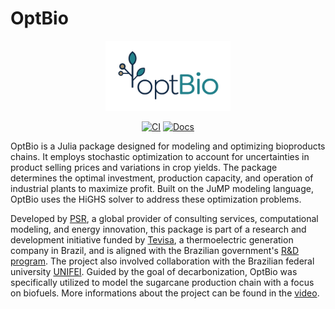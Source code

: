 # OptBio

<div align="center">

<a href="/docs/src/assets/">
    <img src="/docs/src/assets/logo_with_name.png" width=200px alt="OptBio" />
</a>

[![CI](https://github.com/psrenergy/OptBio/actions/workflows/ci.yml/badge.svg?branch=master)](https://github.com/psrenergy/OptBio/actions/workflows/ci.yml)
[![Docs](https://img.shields.io/badge/docs-dev-blue.svg)](https://psrenergy.github.io/OptBio/OptBio/dev)

</div>

OptBio is a Julia package designed for modeling and optimizing bioproducts chains. It employs stochastic optimization to account for uncertainties in product selling prices and variations in crop yields. The package determines the optimal investment, production capacity, and operation of industrial plants to maximize profit. Built on the JuMP modeling language, OptBio uses the HiGHS solver to address these optimization problems.

Developed by [PSR](https://www.psr-inc.com/en/), a global provider of consulting services, computational modeling, and energy innovation, this package is part of a research and development initiative funded by [Tevisa](https://tevisa.com.br/), a thermoelectric generation company in Brazil, and is aligned with the Brazilian government's [R&D program](https://www.gov.br/aneel/pt-br/assuntos/programa-de-pesquisa-desenvolvimento-e-inovacao). The project also involved collaboration with the Brazilian federal university [UNIFEI](https://unifei.edu.br/). Guided by the goal of decarbonization, OptBio was specifically utilized to model the sugarcane production chain with a focus on biofuels. More informations about the project can be found in the [video](https://www.youtube.com/watch?v=Obb-jGBMuLg).
